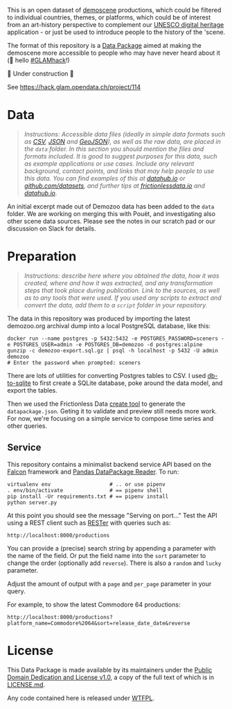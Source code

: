 This is an open dataset of [demoscene](https://en.wikipedia.org/wiki/Demoscene) productions, which could be filtered to individual countries, themes, or platforms, which could be of interest from an art-history perspective to complement our [UNESCO digital heritage](http://demoscene-the-art-of-coding.net/) application - or just be used to introduce people to the history of the 'scene.

The format of this repository is a [Data Package](https://frictionlessdata.io/data-packages/) aimed at making the demoscene more accessible to people who may have never heard about it (:wave: hello [#GLAMhack](https://glam.opendata.ch)!)

:construction: Under construction :construction:

See https://hack.glam.opendata.ch/project/114

# Data

> *Instructions: Accessible data files (ideally in simple data formats such as [CSV](https://frictionlessdata.io/guides/csv/), [JSON](http://json-schema.org/specification.html) and [GeoJSON](http://geojson.org/)), as well as the raw data, are placed in the `data` folder. In this section you should mention the files and formats included. It is good to suggest purposes for this data, such as example applications or use cases. Include any relevant background, contact points, and links that may help people to use this data. You can find examples of this at [datahub.io](https://datahub.io) or [github.com/datasets](https://github.com/datasets), and further tips at [frictionlessdata.io](https://frictionlessdata.io/guides/data-package/) and [datahub.io](https://datahub.io/docs/data-packages/publish-faq)*.

An initial excerpt made out of Demozoo data has been added to the `data` folder. We are working on merging this with Pouët, and investigating also other scene data sources. Please see the notes in our scratch pad or our discussion on Slack for details.

# Preparation

> *Instructions: describe here where you obtained the data, how it was created, where and how it was extracted, and any transformation steps that took place during publication. Link to the sources, as well as to any tools that were used. If you used any scripts to extract and convert the data, add them to a `script` folder in your repository.*

The data in this repository was produced by importing the latest demozoo.org archival dump into a local PostgreSQL database, like this:

```
docker run --name postgres -p 5432:5432 -e POSTGRES_PASSWORD=sceners -e POSTGRES_USER=admin -e POSTGRES_DB=demozoo -d postgres:alpine
gunzip -c demozoo-export.sql.gz | psql -h localhost -p 5432 -U admin demozoo
# Enter the password when prompted: sceners
```

There are lots of utilities for converting Postgres tables to CSV. I used [db-to-sqlite](https://github.com/simonw/db-to-sqlite) to first create a SQLite database, poke around the data model, and export the tables.

Then we used the Frictionless Data [create tool](https://create.frictionlessdata.io/) to generate the `datapackage.json`. Geting it to validate and preview still needs more work. For now, we're focusing on a simple service to compose time series and other queries.

## Service

This repository contains a minimalist backend service API based on the [Falcon](http://falconframework.org/) framework and [Pandas DataPackage Reader](https://github.com/rgieseke/pandas-datapackage-reader). To run:

```
virtualenv env                   # .. or use pipenv
. env/bin/activate               # == pipenv shell
pip install -Ur requirements.txt # == pipenv install
python server.py
```

At this point you should see the message "Serving on port..." Test the API using a REST client such as [RESTer](https://github.com/frigus02/RESTer) with queries such as:

`http://localhost:8000/productions`

You can provide a (precise) search string by appending a parameter with the name of the field. Or put the field name into the `sort` parameter to change the order (optionally add `reverse`). There is also a `random` and `lucky` parameter.

Adjust the amount of output with a `page` and `per_page` parameter in your query.

For example, to show the latest Commodore 64 productions:

`http://localhost:8000/productions?platform_name=Commodore%2064&sort=release_date_date&reverse`

# License

This Data Package is made available by its maintainers under the [Public Domain Dedication and License v1.0](http://www.opendatacommons.org/licenses/pddl/1.0/), a copy of the full text of which is in [LICENSE.md](LICENSE.md).

Any code contained here is released under [WTFPL](https://en.wikipedia.org/wiki/WTFPL).

